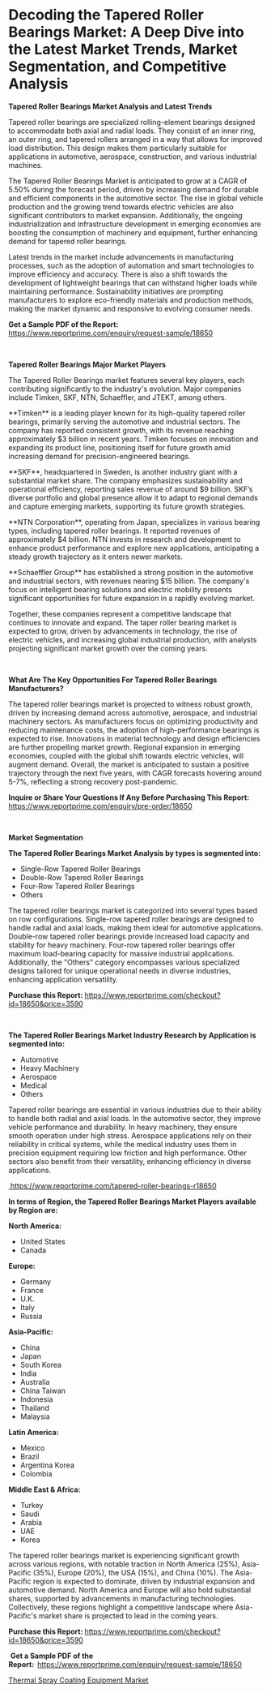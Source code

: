 <p><h1>Decoding the Tapered Roller Bearings Market: A Deep Dive into the Latest Market Trends, Market Segmentation, and Competitive Analysis</h1></p><p><strong>Tapered Roller Bearings Market Analysis and Latest Trends</strong></p>
<p><p>Tapered roller bearings are specialized rolling-element bearings designed to accommodate both axial and radial loads. They consist of an inner ring, an outer ring, and tapered rollers arranged in a way that allows for improved load distribution. This design makes them particularly suitable for applications in automotive, aerospace, construction, and various industrial machines. </p><p>The Tapered Roller Bearings Market is anticipated to grow at a CAGR of 5.50% during the forecast period, driven by increasing demand for durable and efficient components in the automotive sector. The rise in global vehicle production and the growing trend towards electric vehicles are also significant contributors to market expansion. Additionally, the ongoing industrialization and infrastructure development in emerging economies are boosting the consumption of machinery and equipment, further enhancing demand for tapered roller bearings.</p><p>Latest trends in the market include advancements in manufacturing processes, such as the adoption of automation and smart technologies to improve efficiency and accuracy. There is also a shift towards the development of lightweight bearings that can withstand higher loads while maintaining performance. Sustainability initiatives are prompting manufacturers to explore eco-friendly materials and production methods, making the market dynamic and responsive to evolving consumer needs.</p></p>
<p><strong>Get a Sample PDF of the Report:&nbsp;</strong> <a href="https://www.reportprime.com/enquiry/request-sample/18650?utm_campaign=3211&utm_medium=2&utm_source=Github&utm_content=ia&utm_term=19032025&utm_id=tapered-roller-bearings">https://www.reportprime.com/enquiry/request-sample/18650</a></p>
<p>&nbsp;</p>
<p><strong>Tapered Roller Bearings Major Market Players</strong></p>
<p><p>The Tapered Roller Bearings market features several key players, each contributing significantly to the industry's evolution. Major companies include Timken, SKF, NTN, Schaeffler, and JTEKT, among others. </p><p>**Timken** is a leading player known for its high-quality tapered roller bearings, primarily serving the automotive and industrial sectors. The company has reported consistent growth, with its revenue reaching approximately $3 billion in recent years. Timken focuses on innovation and expanding its product line, positioning itself for future growth amid increasing demand for precision-engineered bearings.</p><p>**SKF**, headquartered in Sweden, is another industry giant with a substantial market share. The company emphasizes sustainability and operational efficiency, reporting sales revenue of around $9 billion. SKF’s diverse portfolio and global presence allow it to adapt to regional demands and capture emerging markets, supporting its future growth strategies.</p><p>**NTN Corporation**, operating from Japan, specializes in various bearing types, including tapered roller bearings. It reported revenues of approximately $4 billion. NTN invests in research and development to enhance product performance and explore new applications, anticipating a steady growth trajectory as it enters newer markets.</p><p>**Schaeffler Group** has established a strong position in the automotive and industrial sectors, with revenues nearing $15 billion. The company's focus on intelligent bearing solutions and electric mobility presents significant opportunities for future expansion in a rapidly evolving market.</p><p>Together, these companies represent a competitive landscape that continues to innovate and expand. The taper roller bearing market is expected to grow, driven by advancements in technology, the rise of electric vehicles, and increasing global industrial production, with analysts projecting significant market growth over the coming years.</p></p>
<p>&nbsp;</p>
<p><strong>What Are The Key Opportunities For Tapered Roller Bearings Manufacturers?</strong></p>
<p><p>The tapered roller bearings market is projected to witness robust growth, driven by increasing demand across automotive, aerospace, and industrial machinery sectors. As manufacturers focus on optimizing productivity and reducing maintenance costs, the adoption of high-performance bearings is expected to rise. Innovations in material technology and design efficiencies are further propelling market growth. Regional expansion in emerging economies, coupled with the global shift towards electric vehicles, will augment demand. Overall, the market is anticipated to sustain a positive trajectory through the next five years, with CAGR forecasts hovering around 5-7%, reflecting a strong recovery post-pandemic.</p></p>
<p><strong>Inquire or Share Your Questions If Any Before Purchasing This Report:</strong> <a href="https://www.reportprime.com/enquiry/pre-order/18650?utm_campaign=3211&utm_medium=2&utm_source=Github&utm_content=ia&utm_term=19032025&utm_id=tapered-roller-bearings">https://www.reportprime.com/enquiry/pre-order/18650</a></p>
<p>&nbsp;</p>
<p><strong>Market Segmentation</strong></p>
<p><strong>The Tapered Roller Bearings Market Analysis by types is segmented into:</strong></p>
<p><ul><li>Single-Row Tapered Roller Bearings</li><li>Double-Row Tapered Roller Bearings</li><li>Four-Row Tapered Roller Bearings</li><li>Others</li></ul></p>
<p><p>The tapered roller bearings market is categorized into several types based on row configurations. Single-row tapered roller bearings are designed to handle radial and axial loads, making them ideal for automotive applications. Double-row tapered roller bearings provide increased load capacity and stability for heavy machinery. Four-row tapered roller bearings offer maximum load-bearing capacity for massive industrial applications. Additionally, the "Others" category encompasses various specialized designs tailored for unique operational needs in diverse industries, enhancing application versatility.</p></p>
<p><strong>Purchase this Report:&nbsp;</strong><a href="https://www.reportprime.com/checkout?id=18650&price=3590&utm_campaign=3211&utm_medium=2&utm_source=Github&utm_content=ia&utm_term=19032025&utm_id=tapered-roller-bearings">https://www.reportprime.com/checkout?id=18650&price=3590</a></p>
<p>&nbsp;</p>
<p><strong>The Tapered Roller Bearings Market Industry Research by Application is segmented into:</strong></p>
<p><ul><li>Automotive</li><li>Heavy Machinery</li><li>Aerospace</li><li>Medical</li><li>Others</li></ul></p>
<p><p>Tapered roller bearings are essential in various industries due to their ability to handle both radial and axial loads. In the automotive sector, they improve vehicle performance and durability. In heavy machinery, they ensure smooth operation under high stress. Aerospace applications rely on their reliability in critical systems, while the medical industry uses them in precision equipment requiring low friction and high performance. Other sectors also benefit from their versatility, enhancing efficiency in diverse applications.</p></p>
<p><a href="https://www.reportprime.com/tapered-roller-bearings-r18650?utm_campaign=3211&utm_medium=2&utm_source=Github&utm_content=ia&utm_term=19032025&utm_id=tapered-roller-bearings">&nbsp;https://www.reportprime.com/tapered-roller-bearings-r18650</a></p>
<p><strong>In terms of Region, the Tapered Roller Bearings Market Players available by Region are:</strong></p>
<p>
    <p> <strong> North America: </strong>
        <ul>
            <li>United States</li>
            <li>Canada</li>
        </ul>
        </p> 
    <p> <strong> Europe: </strong>
        <ul>
            <li>Germany</li>
            <li>France</li>
            <li>U.K.</li>
            <li>Italy</li>
            <li>Russia</li>
        </ul>
        </p> 
    <p> <strong> Asia-Pacific: </strong>
        <ul>
            <li>China</li>
            <li>Japan</li>
            <li>South Korea</li>
            <li>India</li>
            <li>Australia</li>
            <li>China Taiwan</li>
            <li>Indonesia</li>
            <li>Thailand</li>
            <li>Malaysia</li>
        </ul>
        </p> 
    <p> <strong> Latin America: </strong>
        <ul>
            <li>Mexico</li>
            <li>Brazil</li>
            <li>Argentina Korea</li>
            <li>Colombia</li>
        </ul>
        </p> 
    <p> <strong> Middle East & Africa: </strong>
        <ul>
            <li>Turkey</li>
            <li>Saudi</li>
            <li>Arabia</li>
            <li>UAE</li>
            <li>Korea</li>
        </ul>
    </p>
    </p>
<p><p>The tapered roller bearings market is experiencing significant growth across various regions, with notable traction in North America (25%), Asia-Pacific (35%), Europe (20%), the USA (15%), and China (10%). The Asia-Pacific region is expected to dominate, driven by industrial expansion and automotive demand. North America and Europe will also hold substantial shares, supported by advancements in manufacturing technologies. Collectively, these regions highlight a competitive landscape where Asia-Pacific's market share is projected to lead in the coming years.</p></p>
<p><strong>Purchase this Report: </strong><a href="https://www.reportprime.com/checkout?id=18650&price=3590&utm_campaign=3211&utm_medium=2&utm_source=Github&utm_content=ia&utm_term=19032025&utm_id=tapered-roller-bearings">https://www.reportprime.com/checkout?id=18650&price=3590</a></p>
<p>&nbsp;<strong>Get a Sample PDF of the Report:&nbsp;&nbsp;</strong><a href="https://www.reportprime.com/enquiry/request-sample/18650?utm_campaign=3211&utm_medium=2&utm_source=Github&utm_content=ia&utm_term=19032025&utm_id=tapered-roller-bearings">https://www.reportprime.com/enquiry/request-sample/18650</a></p>
<p><strong></strong></p>
<p><p><a href="https://github.com/nxauwedaroui2/Market-Research-Report-List-1/blob/main/thermal-spray-coating-equipment-market.md?utm_campaign=3211&utm_medium=2&utm_source=Github&utm_content=ia&utm_term=19032025&utm_id=tapered-roller-bearings">Thermal Spray Coating Equipment Market</a></p></p>